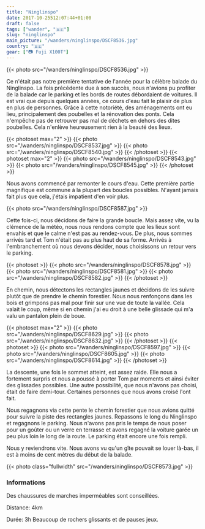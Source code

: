 ```yaml
---
title: "Ninglinspo"
date: 2017-10-25512:07:44+01:00
draft: false
tags: ["wander", "🇧🇪"]
slug: "ninglinspo"
main_picture: "/wanders/ninglinspo/DSCF8536.jpg"
country: "🇧🇪"
gear: ["📷 Fuji X100T"]
---
```


{{< photo src="/wanders/ninglinspo/DSCF8536.jpg" >}}

Ce n'était pas notre première tentative de l'année pour la célèbre balade du Ninglinspo. La fois précédente due à son succès, nous n'avions pu profiter de la balade car le parking et les bords de routes débordaient de voitures. Il est vrai que depuis quelques années, ce cours d'eau fait le plaisir de plus en plus de personnes. Grâce à cette notoriété, des aménagements ont eu lieu, principalement des poubelles et la rénovation des ponts. Cela n'empêche pas de retrouver pas mal de déchets en dehors des dites poubelles. Cela n'enlève heureusement rien à la beauté des lieux.

{{< photoset max="2" >}}
  {{< photo src="/wanders/ninglinspo/DSCF8537.jpg" >}}
  {{< photo src="/wanders/ninglinspo/DSCF8540.jpg" >}}
{{< /photoset >}}
{{< photoset max="2" >}}
  {{< photo src="/wanders/ninglinspo/DSCF8543.jpg" >}}
  {{< photo src="/wanders/ninglinspo/DSCF8545.jpg" >}}
{{< /photoset >}}

Nous avons commencé par remonter le cours d'eau. Cette première partie magnifique est commune à la plupart des boucles possibles. N'ayant jamais fait plus que cela, j'étais impatient d'en voir plus.

{{< photo src="/wanders/ninglinspo/DSCF8587.jpg" >}}

Cette fois-ci, nous décidons de faire la grande boucle. Mais assez vite, vu la clémence de la météo, nous nous rendons compte que les lieux sont envahis et que le calme n'est pas au rendez-vous. De plus, nous sommes arrivés tard et Tom n'était pas au plus haut de sa forme. Arrivés à l'embranchement où nous devons décider, nous choisissons un retour vers le parking.

{{< photoset >}}
  {{< photo src="/wanders/ninglinspo/DSCF8578.jpg" >}}
  {{< photo src="/wanders/ninglinspo/DSCF8581.jpg" >}}
  {{< photo src="/wanders/ninglinspo/DSCF8582.jpg" >}}
{{< /photoset >}}

En chemin, nous détectons les rectangles jaunes et décidons de les suivre plutôt que de prendre le chemin forestier. Nous nous renfonçons dans les bois et grimpons pas mal pour finir sur une vue de toute la vallée. Cela valait le coup, même si en chemin j'ai eu droit à une belle glissade qui m'a valu un pantalon plein de boue.

{{< photoset max="2" >}}
  {{< photo src="/wanders/ninglinspo/DSCF8629.jpg" >}}
  {{< photo src="/wanders/ninglinspo/DSCF8632.jpg" >}}
{{< /photoset >}}
{{< photoset >}}
  {{< photo src="/wanders/ninglinspo/DSCF8597.jpg" >}}
  {{< photo src="/wanders/ninglinspo/DSCF8605.jpg" >}}
  {{< photo src="/wanders/ninglinspo/DSCF8614.jpg" >}}
{{< /photoset >}}

La descente, une fois le sommet atteint, est assez raide. Elle nous a fortement surpris et nous a poussé à porter Tom par moments et ainsi éviter des glissades possibles. Une autre possibilité, que nous n'avons pas choisi, était de faire demi-tour. Certaines personnes que nous avons croisé l'ont fait.

Nous regagnons via cette pente le chemin forestier que nous avions quitté pour suivre la piste des rectangles jaunes. Repassons le long du Ninglinspo et regagnons le parking. Nous n'avons pas pris le temps de nous poser pour un goûter ou un verre en terrasse et avons regagné la voiture garée un peu plus loin le long de la route. Le parking était encore une fois rempli.

Nous y reviendrons vite. Nous avons vu qu'un gîte pouvait se louer là-bas, il est à moins de cent mètres du début de la balade.

{{< photo class="fullwidth" src="/wanders/ninglinspo/DSCF8573.jpg" >}}



### Informations

Des chaussures de marches imperméables sont conseillées.

Distance: 4km

Durée: 3h Beaucoup de rochers glissants et de pauses jeux.
